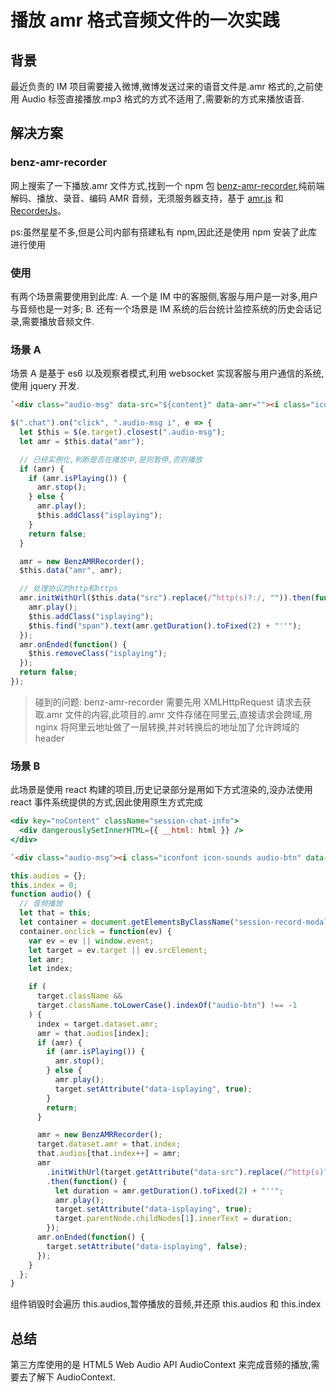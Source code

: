 # 播放 amr 格式音频文件的一次实践

## 背景

最近负责的 IM 项目需要接入微博,微博发送过来的语音文件是.amr 格式的,之前使用 Audio 标签直接播放.mp3 格式的方式不适用了,需要新的方式来播放语音.

## 解决方案

### benz-amr-recorder

网上搜索了一下播放.amr 文件方式,找到一个 npm 包 [benz-amr-recorder](https://github.com/BenzLeung/benz-amr-recorder),纯前端解码、播放、录音、编码 AMR 音频，无须服务器支持，基于 [amr.js](https://github.com/jpemartins/amr.js) 和 [RecorderJs](https://github.com/jergason/Recorderjs)。

ps:虽然星星不多,但是公司内部有搭建私有 npm,因此还是使用 npm 安装了此库进行使用

### 使用

有两个场景需要使用到此库:
A. 一个是 IM 中的客服侧,客服与用户是一对多,用户与音频也是一对多;
B. 还有一个场景是 IM 系统的后台统计监控系统的历史会话记录,需要播放音频文件.

### 场景 A

场景 A 是基于 es6 以及观察者模式,利用 websocket 实现客服与用户通信的系统,使用 jquery 开发.

```html
`<div class="audio-msg" data-src="${content}" data-amr=""><i class="iconfont icon-sounds"></i><span></span></div>`
```

```javascript
$(".chat").on("click", ".audio-msg i", e => {
  let $this = $(e.target).closest(".audio-msg");
  let amr = $this.data("amr");

  // 已经实例化,判断是否在播放中,是则暂停,否则播放
  if (amr) {
    if (amr.isPlaying()) {
      amr.stop();
    } else {
      amr.play();
      $this.addClass("isplaying");
    }
    return false;
  }

  amr = new BenzAMRRecorder();
  $this.data("amr", amr);

  // 处理协议的http和https
  amr.initWithUrl($this.data("src").replace(/^http(s)?:/, "")).then(function() {
    amr.play();
    $this.addClass("isplaying");
    $this.find("span").text(amr.getDuration().toFixed(2) + "''");
  });
  amr.onEnded(function() {
    $this.removeClass("isplaying");
  });
  return false;
});
```

> 碰到的问题: benz-amr-recorder 需要先用 XMLHttpRequest 请求去获取.amr 文件的内容,此项目的.amr 文件存储在阿里云,直接请求会跨域,用 nginx 将阿里云地址做了一层转换,并对转换后的地址加了允许跨域的 header

### 场景 B

此场景是使用 react 构建的项目,历史记录部分是用如下方式渲染的,没办法使用 react 事件系统提供的方式,因此使用原生方式完成

```jsx
<div key="noContent" className="session-chat-info">
  <div dangerouslySetInnerHTML={{ __html: html }} />
</div>
```

```html
`<div class="audio-msg"><i class="iconfont icon-sounds audio-btn" data-src="${content}" data-amr=""></i><span></span></div>`
```

```javascript
this.audios = {};
this.index = 0;
function audio() {
  // 音频播放
  let that = this;
  let container = document.getElementsByClassName("session-record-modal")[0];
  container.onclick = function(ev) {
    var ev = ev || window.event;
    let target = ev.target || ev.srcElement;
    let amr;
    let index;

    if (
      target.className &&
      target.className.toLowerCase().indexOf("audio-btn") !== -1
    ) {
      index = target.dataset.amr;
      amr = that.audios[index];
      if (amr) {
        if (amr.isPlaying()) {
          amr.stop();
        } else {
          amr.play();
          target.setAttribute("data-isplaying", true);
        }
        return;
      }

      amr = new BenzAMRRecorder();
      target.dataset.amr = that.index;
      that.audios[that.index++] = amr;
      amr
        .initWithUrl(target.getAttribute("data-src").replace(/^http(s)?:/, ""))
        .then(function() {
          let duration = amr.getDuration().toFixed(2) + "''";
          amr.play();
          target.setAttribute("data-isplaying", true);
          target.parentNode.childNodes[1].innerText = duration;
        });
      amr.onEnded(function() {
        target.setAttribute("data-isplaying", false);
      });
    }
  };
}
```

组件销毁时会遍历 this.audios,暂停播放的音频,并还原 this.audios 和 this.index

## 总结

第三方库使用的是 HTML5 Web Audio API AudioContext 来完成音频的播放,需要去了解下 AudioContext.

